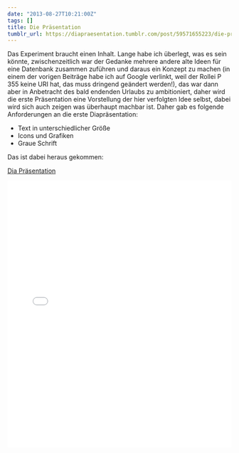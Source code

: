 ```yaml
---
date: "2013-08-27T10:21:00Z"
tags: []
title: Die Präsentation
tumblr_url: https://diapraesentation.tumblr.com/post/59571655223/die-pr%C3%A4sentation
---
```

Das Experiment braucht einen Inhalt. Lange habe ich überlegt, was es sein könnte, zwischenzeitlich war der Gedanke mehrere andere alte Ideen für eine Datenbank zusammen zuführen und daraus ein Konzept zu machen (in einem der vorigen Beiträge habe ich auf Google verlinkt, weil der Rollei P 355 keine URI hat, das muss dringend geändert werden!), das war dann aber in Anbetracht des bald endenden Urlaubs zu ambitioniert, daher wird die erste Präsentation eine Vorstellung der hier verfolgten Idee selbst, dabei wird sich auch zeigen was überhaupt machbar ist. Daher gab es folgende Anforderungen an die erste Diapräsentation:

- Text in unterschiedlicher Größe
- Icons und Grafiken
- Graue Schrift

Das ist dabei heraus gekommen:

[Dia Präsentation](http://www.scribd.com/doc/163528765/Dia-Prasentation "View Dia Präsentation on Scribd")

<iframe class="scribd_iframe_embed" frameborder="0" height="600" id="doc_69793" scrolling="no" src="//www.scribd.com/embeds/163528765/content?start_page=1&amp;view_mode=scroll&amp;show_recommendations=true" width="100%"></iframe>

